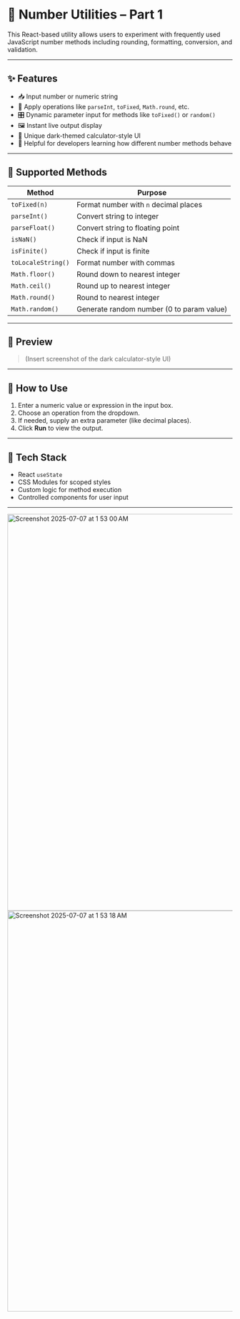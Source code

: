 # 🔢 Number Utilities – Part 1

This React-based utility allows users to experiment with frequently used JavaScript number methods including rounding, formatting, conversion, and validation.

---

## ✨ Features

- 📥 Input number or numeric string
- 🔁 Apply operations like `parseInt`, `toFixed`, `Math.round`, etc.
- 🎛 Dynamic parameter input for methods like `toFixed()` or `random()`
- 🖼 Instant live output display
- 💅 Unique dark-themed calculator-style UI
- 🧠 Helpful for developers learning how different number methods behave

---

## 🚀 Supported Methods

| Method           | Purpose                                       |
|------------------|-----------------------------------------------|
| `toFixed(n)`     | Format number with `n` decimal places         |
| `parseInt()`     | Convert string to integer                     |
| `parseFloat()`   | Convert string to floating point              |
| `isNaN()`        | Check if input is NaN                         |
| `isFinite()`     | Check if input is finite                      |
| `toLocaleString()` | Format number with commas                  |
| `Math.floor()`   | Round down to nearest integer                 |
| `Math.ceil()`    | Round up to nearest integer                   |
| `Math.round()`   | Round to nearest integer                      |
| `Math.random()`  | Generate random number (0 to param value)     |

---

## 📸 Preview

> (Insert screenshot of the dark calculator-style UI)

---

## 🧪 How to Use

1. Enter a numeric value or expression in the input box.
2. Choose an operation from the dropdown.
3. If needed, supply an extra parameter (like decimal places).
4. Click **Run** to view the output.

---

## 🧱 Tech Stack

- React `useState`
- CSS Modules for scoped styles
- Custom logic for method execution
- Controlled components for user input

---

<img width="889" alt="Screenshot 2025-07-07 at 1 53 00 AM" src="https://github.com/user-attachments/assets/0d8e8569-d202-4c2b-baea-32be41d18bd6" />
<img width="898" alt="Screenshot 2025-07-07 at 1 53 18 AM" src="https://github.com/user-attachments/assets/34fea017-4dac-4fa1-8f18-1bd139ff5726" />

